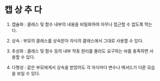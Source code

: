 # 캡 상 추 다

1. 캡슐화 : 클래스 및 함수 내부의 내용을 비밀화하여 아무나 접근할 수 없도록 막는다.

2. 상속 : 부모의 클래스를 상속받아 자식의 클래스에서 그대로 사용할 수 있다.

3. 추상화 : 클래스 및 함수 등의 내부 작동 원리를 몰라도 요구하는 바를 충족하면 사용할 수 있다.

4. 다형성 : 같은 부모에게서 상속을 받았어도 각 자식마다 변수나 메서드가 다른 모습을 보일 수 있다.



